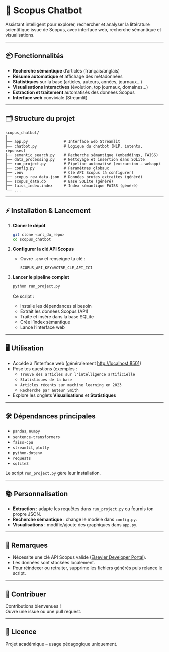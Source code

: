 # 🤖 Scopus Chatbot

Assistant intelligent pour explorer, rechercher et analyser la littérature scientifique issue de Scopus, avec interface web, recherche sémantique et visualisations.

---

## 📦 Fonctionnalités

- **Recherche sémantique** d’articles (français/anglais)
- **Résumé automatique** et affichage des métadonnées
- **Statistiques** sur la base (articles, auteurs, années, journaux…)
- **Visualisations interactives** (évolution, top journaux, domaines…)
- **Extraction et traitement** automatisés des données Scopus
- **Interface web** conviviale (Streamlit)

---

## 🗂️ Structure du projet

```
scopus_chatbot/
│
├── app.py                # Interface web Streamlit
├── chatbot.py            # Logique du chatbot (NLP, intents, réponses)
├── semantic_search.py    # Recherche sémantique (embeddings, FAISS)
├── data_processing.py    # Nettoyage et insertion dans SQLite
├── run_project.py        # Pipeline automatisé (extraction → webapp)
├── config.py             # Paramètres globaux
├── .env                  # Clé API Scopus (à configurer)
├── scopus_raw_data.json  # Données brutes extraites (généré)
├── scopus_data.db        # Base SQLite (généré)
├── faiss_index.index     # Index sémantique FAISS (généré)
└── ...
```

---

## ⚡ Installation & Lancement

1. **Cloner le dépôt**
   ```bash
   git clone <url_du_repo>
   cd scopus_chatbot
   ```

2. **Configurer la clé API Scopus**
   - Ouvre `.env` et renseigne ta clé :
     ```
     SCOPUS_API_KEY=VOTRE_CLE_API_ICI
     ```

3. **Lancer le pipeline complet**
   ```bash
   python run_project.py
   ```
   Ce script :
   - Installe les dépendances si besoin
   - Extrait les données Scopus (API)
   - Traite et insère dans la base SQLite
   - Crée l’index sémantique
   - Lance l’interface web

---

## 🖥️ Utilisation

- Accède à l’interface web (généralement [http://localhost:8501](http://localhost:8501))
- Pose tes questions (exemples :  
  - `Trouve des articles sur l'intelligence artificielle`
  - `Statistiques de la base`
  - `Articles récents sur machine learning en 2023`
  - `Recherche par auteur Smith`
- Explore les onglets **Visualisations** et **Statistiques**

---

## 🛠️ Dépendances principales

- `pandas`, `numpy`
- `sentence-transformers`
- `faiss-cpu`
- `streamlit`, `plotly`
- `python-dotenv`
- `requests`
- `sqlite3`

Le script `run_project.py` gère leur installation.

---

## 📚 Personnalisation

- **Extraction** : adapte les requêtes dans `run_project.py` ou fournis ton propre JSON.
- **Recherche sémantique** : change le modèle dans `config.py`.
- **Visualisations** : modifie/ajoute des graphiques dans `app.py`.

---

## 📝 Remarques

- Nécessite une clé API Scopus valide ([Elsevier Developer Portal](https://dev.elsevier.com/)).
- Les données sont stockées localement.
- Pour réindexer ou retraiter, supprime les fichiers générés puis relance le script.

---

## 🤝 Contribuer

Contributions bienvenues !  
Ouvre une issue ou une pull request.

---

## 📄 Licence

Projet académique – usage pédagogique uniquement.